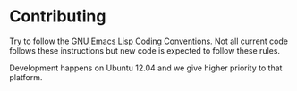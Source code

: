 Contributing
============

Try to follow the [GNU Emacs Lisp Coding Conventions][CodeConv]. Not all
current code follows these instructions but new code is expected to follow
these rules.

Development happens on Ubuntu 12.04 and we give higher priority to that
platform.




[CodeConv]: https://www.gnu.org/software/emacs/manual/html_node/elisp/Coding-Conventions.html
